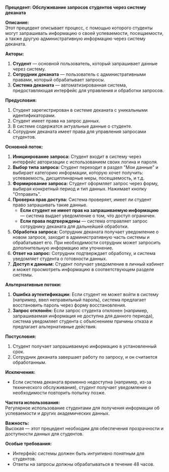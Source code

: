 **Прецедент: Обслуживание запросов студентов через систему деканата**

**Описание:**  
Этот прецедент описывает процесс, с помощью которого студенты могут запрашивать информацию о своей успеваемости, посещаемости, а также другую административную информацию через систему деканата.

**Акторы:**
1. **Студент** — основной пользователь, который запрашивает данные через систему.
2. **Сотрудник деканата** — пользователь с административными правами, который обрабатывает запросы.
3. **Система деканата** — автоматизированная система, предоставляющая интерфейс для управления и обработки запросов.

**Предусловия:**
1. Студент зарегистрирован в системе деканата с уникальными идентификаторами.
2. Студент имеет права на запрос данных.
3. В системе содержатся актуальные данные о студенте.
4. Сотрудник деканата имеет права для управления запросами студентов.

**Основной поток:**
1. **Инициирование запроса:** Студент входит в систему через интерфейс авторизации с использованием своих логина и пароля.
2. **Выбор типа запроса:** Студент переходит в раздел "Мои данные" и выбирает категорию информации, которую хочет получить: успеваемость, дисциплинарные меры, посещаемость, и т.д.
3. **Формирование запроса:** Студент оформляет запрос через форму, выбирая конкретный период и тип данных. Нажимает кнопку "Отправить".
4. **Проверка прав доступа:** Система проверяет, имеет ли студент право запрашивать такие данные.
   - **Если студент не имеет прав на запрашиваемую информацию** — система выдает уведомление о том, что доступ ограничен.
   - **Если права подтверждены** — система отправляет запрос сотруднику деканата для дальнейшей обработки.
5. **Обработка запроса:** Сотрудник деканата получает уведомление о новом запросе, заходит в административную часть системы и обрабатывает его. При необходимости сотрудник может запросить дополнительную информацию или уточнение.
6. **Ответ на запрос:** Сотрудник подтверждает обработку, и система уведомляет студента о готовности данных.
7. **Доступ к данным:** Студент получает уведомление в личный кабинет и может просмотреть информацию в соответствующем разделе системы.

**Альтернативные потоки:**
1. **Ошибка аутентификации:** Если студент не может войти в систему (например, ввел неправильный пароль), система предлагает восстановить пароль через форму восстановления.
2. **Запрос отклонён:** Если запрос студента отклонен (например, запрашиваемая информация не доступна для данного периода), система уведомляет студента с объяснением причины отказа и предлагает альтернативные действия.

**Постусловия:**
1. Студент получает запрашиваемую информацию в установленный срок.
2. Сотрудник деканата завершает работу по запросу, и он считается обработанным.

**Исключения:**
- Если система деканата временно недоступна (например, из-за технического обслуживания), студент получает уведомление о необходимости повторить попытку позже.

**Частота использования:**  
Регулярное использование студентами для получения информации об успеваемости и других академических данных.

**Важность:**  
Высокая — этот прецедент необходим для обеспечения прозрачности и доступности данных для студентов.

**Особые требования:**  
- Интерфейс системы должен быть интуитивно понятным для студентов.
- Ответы на запросы должны обрабатываться в течение 48 часов.
